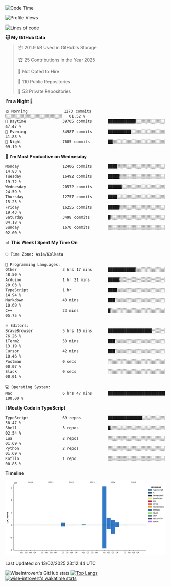 <!--START_SECTION:waka-->
![Code Time](http://img.shields.io/badge/Code%20Time-2%2C203%20hrs%205%20mins-blue)

![Profile Views](http://img.shields.io/badge/Profile%20Views-0-blue)

![Lines of code](https://img.shields.io/badge/From%20Hello%20World%20I%27ve%20Written-46.6%20million%20lines%20of%20code-blue)

**🐱 My GitHub Data** 

> 📦 201.9 kB Used in GitHub's Storage 
 > 
> 🏆 25 Contributions in the Year 2025
 > 
> 🚫 Not Opted to Hire
 > 
> 📜 110 Public Repositories 
 > 
> 🔑 53 Private Repositories 
 > 
**I'm a Night 🦉** 

```text
🌞 Morning                1273 commits        ░░░░░░░░░░░░░░░░░░░░░░░░░   01.52 % 
🌆 Daytime                39705 commits       ████████████░░░░░░░░░░░░░   47.47 % 
🌃 Evening                34987 commits       ██████████░░░░░░░░░░░░░░░   41.83 % 
🌙 Night                  7685 commits        ██░░░░░░░░░░░░░░░░░░░░░░░   09.19 % 
```
📅 **I'm Most Productive on Wednesday** 

```text
Monday                   12406 commits       ████░░░░░░░░░░░░░░░░░░░░░   14.83 % 
Tuesday                  16492 commits       █████░░░░░░░░░░░░░░░░░░░░   19.72 % 
Wednesday                20572 commits       ██████░░░░░░░░░░░░░░░░░░░   24.59 % 
Thursday                 12757 commits       ████░░░░░░░░░░░░░░░░░░░░░   15.25 % 
Friday                   16255 commits       █████░░░░░░░░░░░░░░░░░░░░   19.43 % 
Saturday                 3498 commits        █░░░░░░░░░░░░░░░░░░░░░░░░   04.18 % 
Sunday                   1670 commits        ░░░░░░░░░░░░░░░░░░░░░░░░░   02.00 % 
```


📊 **This Week I Spent My Time On** 

```text
🕑︎ Time Zone: Asia/Kolkata

💬 Programming Languages: 
Other                    3 hrs 17 mins       ████████████░░░░░░░░░░░░░   48.50 % 
Arduino                  1 hr 21 mins        █████░░░░░░░░░░░░░░░░░░░░   20.03 % 
TypeScript               1 hr                ████░░░░░░░░░░░░░░░░░░░░░   14.94 % 
Markdown                 43 mins             ███░░░░░░░░░░░░░░░░░░░░░░   10.69 % 
C++                      23 mins             █░░░░░░░░░░░░░░░░░░░░░░░░   05.75 % 

🔥 Editors: 
BraveBrowser             5 hrs 10 mins       ███████████████████░░░░░░   76.26 % 
iTerm2                   53 mins             ███░░░░░░░░░░░░░░░░░░░░░░   13.19 % 
Cursor                   42 mins             ███░░░░░░░░░░░░░░░░░░░░░░   10.46 % 
Postman                  0 secs              ░░░░░░░░░░░░░░░░░░░░░░░░░   00.07 % 
Slack                    0 secs              ░░░░░░░░░░░░░░░░░░░░░░░░░   00.01 % 

💻 Operating System: 
Mac                      6 hrs 47 mins       █████████████████████████   100.00 % 
```

**I Mostly Code in TypeScript** 

```text
TypeScript               69 repos            ███████████████░░░░░░░░░░   58.47 % 
Shell                    3 repos             █░░░░░░░░░░░░░░░░░░░░░░░░   02.54 % 
Lua                      2 repos             ░░░░░░░░░░░░░░░░░░░░░░░░░   01.69 % 
Python                   2 repos             ░░░░░░░░░░░░░░░░░░░░░░░░░   01.69 % 
Kotlin                   1 repo              ░░░░░░░░░░░░░░░░░░░░░░░░░   00.85 % 
```



**Timeline**

![Lines of Code chart](https://raw.githubusercontent.com/wise-introvert/wise-introvert/master/assets/bar_graph.png)


 Last Updated on 13/02/2025 23:12:44 UTC
<!--END_SECTION:waka-->

![WiseIntrovert's GitHub stats](https://github-readme-stats.vercel.app/api?username=wise-introvert&count_private=true&show_icons=true)
[![Top Langs](https://github-readme-stats.vercel.app/api/top-langs/?username=wise-introvert&langs_count=10)](https://github.com/anuraghazra/github-readme-stats)
[![wise-introvert's wakatime stats](https://github-readme-stats.vercel.app/api/wakatime?username=wiseintrovert)](https://github.com/anuraghazra/github-readme-stats)

